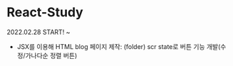 # React-Study
2022.02.28 START! ~
* JSX를 이용해 HTML blog 페이지 제작: (folder) scr state로 버튼 기능 개발(수정/가나다순 정렬 버튼)
